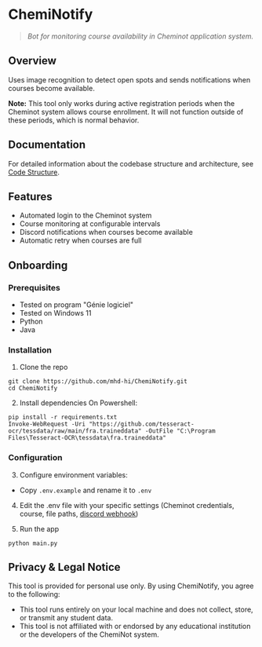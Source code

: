 # ChemiNotify
> _Bot for monitoring course availability in Cheminot application system._

## Overview

Uses image recognition to detect open spots and sends notifications when courses become available.

**Note:** This tool only works during active registration periods when the Cheminot system allows course enrollment. It will not function outside of these periods, which is normal behavior.

## Documentation

For detailed information about the codebase structure and architecture, see [Code Structure](docs/code-structure.md).

## Features
- Automated login to the Cheminot system
- Course monitoring at configurable intervals
- Discord notifications when courses become available
- Automatic retry when courses are full

## Onboarding
### Prerequisites
- Tested on program "Génie logiciel"
- Tested on Windows 11
- Python
- Java

### Installation
1. Clone the repo
```
git clone https://github.com/mhd-hi/ChemiNotify.git
cd ChemiNotify
```
2. Install dependencies 
On Powershell:
```
pip install -r requirements.txt
Invoke-WebRequest -Uri "https://github.com/tesseract-ocr/tessdata/raw/main/fra.traineddata" -OutFile "C:\Program Files\Tesseract-OCR\tessdata\fra.traineddata"
```

### Configuration
3. Configure environment variables:
- Copy `.env.example` and rename it to `.env` 
4. Edit the .env file with your specific settings (Cheminot credentials, course, file paths, [discord webhook](https://support.discord.com/hc/en-us/articles/228383668-Intro-to-Webhooks))

5. Run the app
```
python main.py
```

## Privacy & Legal Notice

This tool is provided for personal use only. By using ChemiNotify, you agree to the following:

- This tool runs entirely on your local machine and does not collect, store, or transmit any student data.
- This tool is not affiliated with or endorsed by any educational institution or the developers of the ChemiNot system.